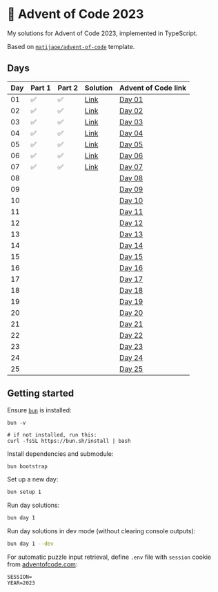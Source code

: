 # 🎄 Advent of Code 2023

My solutions for Advent of Code 2023, implemented in TypeScript.

Based on [`matijaoe/advent-of-code`](https://github.com/matijaoe/advent-of-code) template.

## Days

<!--- ✅ / 🚧 /❌  -->

| Day | Part 1 | Part 2 | Solution                      | Advent of Code link                            |
| --- | ------ | ------ | ----------------------------- | ---------------------------------------------- |
| 01  | ✅     | ✅     | [Link](./src/day-01/index.ts) | [Day 01](https://adventofcode.com/2023/day/1)  |
| 02  | ✅     | ✅     | [Link](./src/day-02/index.ts) | [Day 02](https://adventofcode.com/2023/day/2)  |
| 03  | ✅     | ✅     | [Link](./src/day-03/index.ts) | [Day 03](https://adventofcode.com/2023/day/3)  |
| 04  | ✅     | ✅     | [Link](./src/day-04/index.ts) | [Day 04](https://adventofcode.com/2023/day/4)  |
| 05  | ✅     | ✅     | [Link](./src/day-05/index.ts) | [Day 05](https://adventofcode.com/2023/day/5)  |
| 06  | ✅     | ✅     | [Link](./src/day-06/index.ts) | [Day 06](https://adventofcode.com/2023/day/6)  |
| 07  | ✅     | ✅     | [Link](./src/day-07/index.ts) | [Day 07](https://adventofcode.com/2023/day/7)  |
| 08  |        |        |                               | [Day 08](https://adventofcode.com/2023/day/8)  |
| 09  |        |        |                               | [Day 09](https://adventofcode.com/2023/day/9)  |
| 10  |        |        |                               | [Day 10](https://adventofcode.com/2023/day/10) |
| 11  |        |        |                               | [Day 11](https://adventofcode.com/2023/day/11) |
| 12  |        |        |                               | [Day 12](https://adventofcode.com/2023/day/12) |
| 13  |        |        |                               | [Day 13](https://adventofcode.com/2023/day/13) |
| 14  |        |        |                               | [Day 14](https://adventofcode.com/2023/day/14) |
| 15  |        |        |                               | [Day 15](https://adventofcode.com/2023/day/15) |
| 16  |        |        |                               | [Day 16](https://adventofcode.com/2023/day/16) |
| 17  |        |        |                               | [Day 17](https://adventofcode.com/2023/day/17) |
| 18  |        |        |                               | [Day 18](https://adventofcode.com/2023/day/18) |
| 19  |        |        |                               | [Day 19](https://adventofcode.com/2023/day/19) |
| 20  |        |        |                               | [Day 20](https://adventofcode.com/2023/day/20) |
| 21  |        |        |                               | [Day 21](https://adventofcode.com/2023/day/21) |
| 22  |        |        |                               | [Day 22](https://adventofcode.com/2023/day/22) |
| 23  |        |        |                               | [Day 23](https://adventofcode.com/2023/day/23) |
| 24  |        |        |                               | [Day 24](https://adventofcode.com/2023/day/24) |
| 25  |        |        |                               | [Day 25](https://adventofcode.com/2023/day/25) |

## Getting started

Ensure [`bun`](https://bun.sh/) is installed:

```
bun -v

# if not installed, run this:
curl -fsSL https://bun.sh/install | bash
```

Install dependencies and submodule:

```bash
bun bootstrap
```

Set up a new day:

```bash
bun setup 1
```

Run day solutions:

```bash
bun day 1
```

Run day solutions in dev mode (without clearing console outputs):

```bash
bun day 1 --dev
```

For automatic puzzle input retrieval, define `.env` file with `session` cookie from [adventofcode.com](https://adventofcode.com):

```env
SESSION=
YEAR=2023
```
